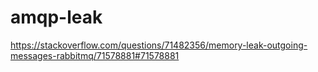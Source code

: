 # amqp-leak

https://stackoverflow.com/questions/71482356/memory-leak-outgoing-messages-rabbitmq/71578881#71578881

